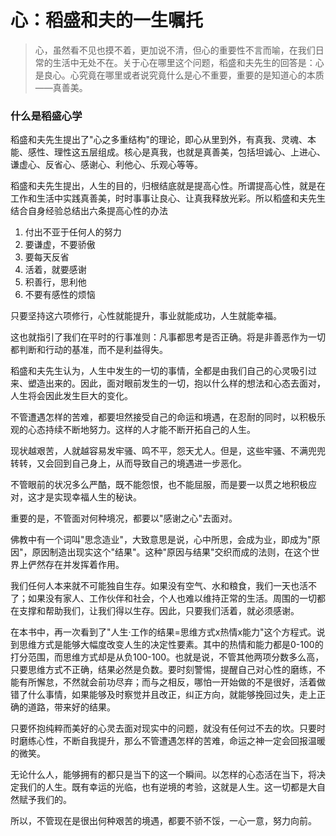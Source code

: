 # 心：稻盛和夫的一生嘱托

> 心，虽然看不见也摸不着，更加说不清，但心的重要性不言而喻，在我们日常的生活中无处不在。关于心在哪里这个问题，稻盛和夫先生的回答是：心是良心。心究竟在哪里或者说究竟什么是心不重要，重要的是知道心的本质——真善美。

### 什么是稻盛心学

稻盛和夫先生提出了"心之多重结构"的理论，即心从里到外，有真我、灵魂、本能、感性、理性这五层组成。核心是真我，也就是真善美，包括坦诚心、上进心、谦虚心、反省心、感谢心、利他心、乐观心等等。

稻盛和夫先生提出，人生的目的，归根结底就是提高心性。所谓提高心性，就是在工作和生活中实践真善美，时时事事让良心、让真我释放光彩。所以稻盛和夫先生结合自身经验总结出六条提高心性的办法

1. 付出不亚于任何人的努力
2. 要谦虚，不要骄傲
3. 要每天反省
4. 活着，就要感谢
5. 积善行，思利他
6. 不要有感性的烦恼

只要坚持这六项修行，心性就能提升，事业就能成功，人生就能幸福。

这也就指引了我们在平时的行事准则：凡事都思考是否正确。将是非善恶作为一切都判断和行动的基准，而不是利益得失。

稻盛和夫先生认为，人生中发生的一切的事情，全都是由我们自己的心灵吸引过来、塑造出来的。因此，面对眼前发生的一切，抱以什么样的想法和心态去面对，人生将会因此发生巨大的变化。

不管遭遇怎样的苦难，都要坦然接受自己的命运和境遇，在忍耐的同时，以积极乐观的心态持续不断地努力。这样的人才能不断开拓自己的人生。

现状越艰苦，人就越容易发牢骚、鸣不平，怨天尤人。但是，这些牢骚、不满兜兜转转，又会回到自己身上，从而导致自己的境遇进一步恶化。

不管眼前的状况多么严酷，既不能怨恨，也不能屈服，而是要一以贯之地积极应对，这才是实现幸福人生的秘诀。

重要的是，不管面对何种境况，都要以"感谢之心"去面对。

佛教中有一个词叫"思念造业"，大致意思是说，心中所思，会成为业，即成为"原因"，原因制造出现实这个"结果"。这种"原因与结果"交织而成的法则，在这个世界上俨然存在并发挥着作用。

我们任何人本来就不可能独自生存。如果没有空气、水和粮食，我们一天也活不了；如果没有家人、工作伙伴和社会，个人也难以维持正常的生活。周围的一切都在支撑和帮助我们，让我们得以生存。因此，只要我们活着，就必须感谢。

在本书中，再一次看到了"人生·工作的结果=思维方式x热情x能力"这个方程式。说到思维方式是能够大幅度改变人生的决定性要素。其中的热情和能力都是0-100的打分范围，而思维方式却是从负100-100。也就是说，不管其他两项分数多么高，只要思维方式不正确，结果必然是负数。要时刻警惕，提醒自己对心性的磨练，不能有所懈怠，不然就会前功尽弃；而与之相反，哪怕一开始做的不是很好，活着做错了什么事情，如果能够及时察觉并且改正，纠正方向，就能够挽回过失，走上正确的道路，带来好的结果。

只要怀抱纯粹而美好的心灵去面对现实中的问题，就没有任何过不去的坎。只要时时磨练心性，不断自我提升，那么不管遭遇怎样的苦难，命运之神一定会回报温暖的微笑。

无论什么人，能够拥有的都只是当下的这一个瞬间。以怎样的心态活在当下，将决定我们的人生。既有幸运的光临，也有逆境的考验，这就是人生。这一切都是大自然赋予我们的。

所以，不管现在是很出何种艰苦的境遇，都要不骄不馁，一心一意，努力向前。